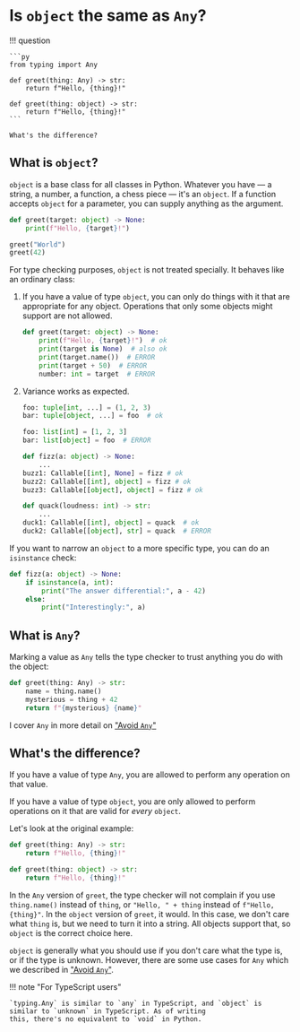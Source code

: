 # Is `object` the same as `Any`?

!!! question

    ```py
    from typing import Any

    def greet(thing: Any) -> str:
        return f"Hello, {thing}!"

    def greet(thing: object) -> str:
        return f"Hello, {thing}!"
    ```

    What's the difference?


## What is `object`?

`object` is a base class for all classes in Python. Whatever you have &mdash; a string, a number, a function, a
chess piece &mdash; it's an `object`. If a function accepts `object` for a parameter, you can supply anything
as the argument.

```py
def greet(target: object) -> None:
    print(f"Hello, {target}!")

greet("World")
greet(42)
```

For type checking purposes, `object` is not treated specially. It behaves like an ordinary class:

1. If you have a value of type `object`, you can only do things with it that are appropriate
    for any object. Operations that only some objects might support are not allowed.

    ```py
    def greet(target: object) -> None:
        print(f"Hello, {target}!")  # ok
        print(target is None)  # also ok
        print(target.name())  # ERROR
        print(target + 50)  # ERROR
        number: int = target  # ERROR
    ```

 2. Variance works as expected. <!-- TODO link tutorial about variance -->

    ```py
    foo: tuple[int, ...] = (1, 2, 3)
    bar: tuple[object, ...] = foo  # ok

    foo: list[int] = [1, 2, 3]
    bar: list[object] = foo  # ERROR

    def fizz(a: object) -> None:
        ...
    buzz1: Callable[[int], None] = fizz # ok
    buzz2: Callable[[int], object] = fizz # ok
    buzz3: Callable[[object], object] = fizz # ok

    def quack(loudness: int) -> str:
        ...
    duck1: Callable[[int], object] = quack  # ok
    duck2: Callable[[object], str] = quack  # ERROR
    ```

If you want to narrow an `object` to a more specific type, you can do an `isinstance` check:

```py
def fizz(a: object) -> None:
    if isinstance(a, int):
        print("The answer differential:", a - 42)
    else:
        print("Interestingly:", a)
```

## What is `Any`?

Marking a value as `Any` tells the type checker to trust anything you do with the object:

```py
def greet(thing: Any) -> str:
    name = thing.name()
    mysterious = thing + 42
    return f"{mysterious} {name}"
```

I cover `Any` in more detail on ["Avoid `Any`"](../avoid-any/index.md)

## What's the difference?

If you have a value of type `Any`, you are allowed to perform any operation on that value.

If you have a value of type `object`, you are only allowed to perform operations on it that are valid for _every_ `object`.

Let's look at the original example:
```py
def greet(thing: Any) -> str:
    return f"Hello, {thing}!"

def greet(thing: object) -> str:
    return f"Hello, {thing}!"
```
In the `Any` version of `greet`, the type checker will not complain if you use `thing.name()` instead of `thing`,
or `"Hello, " + thing` instead of `f"Hello, {thing}"`. In the `object` version of `greet`, it would. In this case,
we don't care what `thing` is, but we need to turn it into a string. All objects support that, so `object` is the
correct choice here.

`object` is generally what you should use if you don't care what the type is, or if the type is unknown.
However, there are some use cases for `Any` which we described in ["Avoid `Any`"](../avoid-any/index.md).

!!! note "For TypeScript users"

    `typing.Any` is similar to `any` in TypeScript, and `object` is similar to `unknown` in TypeScript. As of writing
    this, there's no equivalent to `void` in Python.
